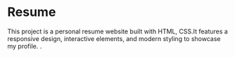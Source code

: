 # Resume 
 This project is a personal resume website built with HTML, CSS.It features a responsive design, interactive elements, and modern  styling to showcase my profile. .

